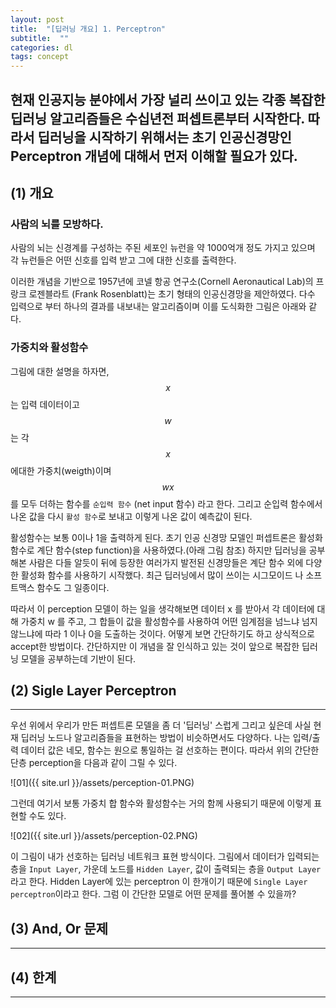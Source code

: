 ```yaml
---
layout: post
title:  "[딥러닝 개요] 1. Perceptron"
subtitle:  ""
categories: dl
tags: concept
---
```


현재 인공지능 분야에서 가장 널리 쓰이고 있는 각종 복잡한 딥러닝 알고리즘들은 수십년전 퍼셉트론부터 시작한다. 따라서 딥러닝을 시작하기 위해서는 초기 인공신경망인 Perceptron 개념에 대해서 먼저 이해할 필요가 있다.
---
## (1) 개요

### 사람의 뇌를 모방하다.

사람의 뇌는 신경계를 구성하는 주된 세포인 뉴런을 약 1000억개 정도 가지고 있으며 각 뉴런들은 어떤 신호를 입력 받고 그에 대한 신호를 출력한다. 

이러한 개념을 기반으로 1957년에 코넬 항공 연구소(Cornell Aeronautical Lab)의 프랑크 로젠블라트 (Frank Rosenblatt)는 초기 형태의 인공신경망을 제안하였다. 다수 입력으로 부터 하나의 결과를 내보내는 알고리즘이며 이를 도식화한 그림은 아래와 같다. 

### 가중치와 활성함수

그림에 대한 설명을 하자면, $$x$$는 입력 데이터이고 $$w$$ 는 각 $$x$$에대한 가중치(weigth)이며 $$wx$$를 모두 더하는 함수를 `순입력 함수` (net input 함수) 라고 한다. 그리고 순입력 함수에서 나온 값을 다시 `활성 함수`로 보내고 이렇게 나온 값이 예측값이 된다. 

활성함수는 보통 0이나 1을 출력하게 된다. 초기 인공 신경망 모델인 퍼셉트론은 활성화 함수로 계단 함수(step function)을 사용하였다.(아래 그림 참조) 하지만 딥러닝을 공부해본 사람은 다들 알듯이 뒤에 등장한 여러가지 발전된 신경망들은 계단 함수 외에 다양한 활성화 함수를 사용하기 시작했다. 최근 딥러닝에서 많이 쓰이는 시그모이드 나 소프트맥스 함수도 그 일종이다. 

따라서 이 perception 모델이 하는 일을 생각해보면 데이터 x 를 받아서 각 데이터에 대해 가중치 w 를 주고, 그 합들이 값을 활성함수를 사용하여 어떤 임계점을 넘느냐 넘지않느냐에 따라 1 이나 0을 도출하는 것이다. 어떻게 보면 간단하기도 하고 상식적으로 accept한 방법이다. 간단하지만 이 개념을 잘 인식하고 있는 것이 앞으로 복잡한 딥러닝 모델을 공부하는데 기반이 된다. 

## (2) Sigle Layer Perceptron
---
우선 위에서 우리가 만든 퍼셉트론 모델을 좀 더 '딥러닝' 스럽게 그리고 싶은데 사실 현재 딥러닝 노드나 알고리즘들을 표현하는 방법이 비슷하면서도 다양하다. 나는 입력/출력 데이터 값은 네모, 함수는 원으로 통일하는 걸 선호하는 편이다. 따라서 위의 간단한 단층 perception을 다음과 같이 그릴 수 있다.

![01]({{ site.url }}/assets/perception-01.PNG)

그런데 여기서 보통 가중치 합 함수와 활성함수는 거의 함께 사용되기 때문에 이렇게 표현할 수도 있다.

![02]({{ site.url }}/assets/perception-02.PNG)

이 그림이 내가 선호하는 딥러닝 네트워크 표현 방식이다. 그림에서 데이터가 입력되는 층을 `Input Layer`, 가운데 노드를 `Hidden Layer`, 값이 출력되는 층을 `Output Layer`라고 한다. Hidden Layer에 있는 perceptron 이 한개이기 때문에 `Single Layer perceptron`이라고 한다. 그럼 이 간단한 모델로 어떤 문제를 풀어볼 수 있을까?

## (3) And, Or 문제
---




## (4) 한계
---
